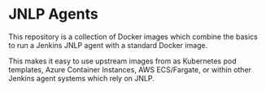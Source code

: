 # JNLP Agents

This repository is a collection of Docker images which combine the basics
to run a Jenkins JNLP agent with a standard Docker image.

This makes it easy to use upstream images from as Kubernetes pod templates,
Azure Container Instances, AWS ECS/Fargate, or within other Jenkins agent
systems which rely on JNLP.
